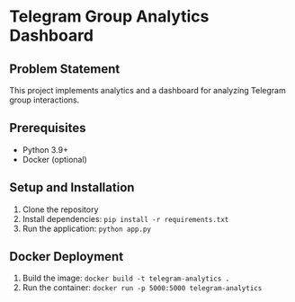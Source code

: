 # Telegram Group Analytics Dashboard

## Problem Statement
This project implements analytics and a dashboard for analyzing Telegram group interactions.

## Prerequisites
- Python 3.9+
- Docker (optional)

## Setup and Installation
1. Clone the repository
2. Install dependencies: `pip install -r requirements.txt`
3. Run the application: `python app.py`

## Docker Deployment
1. Build the image: `docker build -t telegram-analytics .`
2. Run the container: `docker run -p 5000:5000 telegram-analytics`